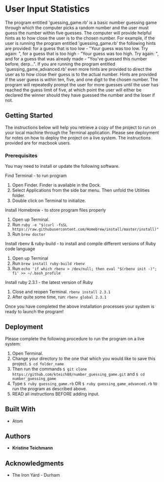 # User Input Statistics

The program entitled 'guessing_game.rb' is a basic number guessing game through which the computer picks a random number and the user must guess the number within five guesses. The computer will provide helpful hints as to how close the user is to the chosen number.  For example, if the user is running the program entitled 'guessing_game.rb' the following hints are provided: for a guess that is too low - "Your guess was too low. Try again: ", for a guess that is too high - "Your guess was too high. Try again: ", and for a guess that was already made - "You've guessed this number before, derp...".  If you are running the program entitled 'guessing_game_advanced.rb' even more hints are provided to direct the user as to how close their guess is to the actual number.  Hints are provided if the user guess is within ten, five, and one digit to the chosen number.  The program will repeatedly prompt the user for more guesses until the user has reached the guess limit of five, at which point the user will either be declared the winner should they have guessed the number and the loser if not.

## Getting Started

The instructions below will help you retrieve a copy of the project to run on your local machine through the Terminal application. Please see deployment for notes on how to deploy the project on a live system.  The instructions provided are for macbook users.

### Prerequisites

You may need to install or update the following software.

Find Terminal - to run program
  1. Open Finder. Finder is available in the Dock.
  2. Select Applications from the side bar menu.  Then unfold the Utilities folder.
  3. Double click on Terminal to initialize.

Install Homebrew - to store program files properly
  1. Open up Terminal.
  2. Run `ruby -e "$(curl -fsSL https://raw.githubusercontent.com/Homebrew/install/master/install)"`
  3. Run `brew doctor`

Install rbenv & ruby-build - to install and compile different versions of Ruby code language
  1. Open up Terminal
  2. Run `brew install ruby-build rbenv`
  3. Run `echo 'if which rbenv > /dev/null; then eval "$(rbenv init -)"; fi' >> ~/.bash_profile`

Install ruby 2.3.1 - the latest version of Ruby
  1. Close and reopen Terminal. `rbenv install 2.3.1`
  2. After quite some time, run: `rbenv global 2.3.1`
  
Once you have completed the above installation processes your system is ready to launch the program!

## Deployment

Please complete the following procedure to run the program on a live system:
  1. Open Terminal.
  2. Change your directory to the one that which you would like to save this project. `$ cd folder_name`
  3. Then run the commands `$ git clone https://github.com/kteich88/number_guessing_game.git` and `$ cd number_guessing_game`
  4. Type `$ ruby guessing_game.rb` OR  `$ ruby guessing_game_advanced.rb` to run the program as described above.
  5. READ all instructions BEFORE adding input.

## Built With

* Atom

## Authors

* **Kristine Teichmann**

## Acknowledgments

* The Iron Yard - Durham

